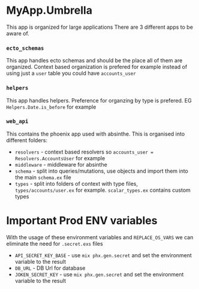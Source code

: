 # MyApp.Umbrella

This app is organized for large applications
There are 3 different apps to be aware of.

### `ecto_schemas`
This app handles ecto schemas and should be the place all of them are organized.
Context based organization is prefered for example instead of using just a `user` table you could have
`accounts_user`

### `helpers`
This app handles helpers. Preference for organzing by type is prefered. EG
`Helpers.Date.is_before` for example

### `web_api`
This contains the phoenix app used with absinthe. This is organised into different folders:

- `resolvers` - context based resolvers so `accounts_user = Resolvers.AccountsUser` for example
- `middleware` - middleware for absinthe
- `schema` - split into queries/mutations, use objects and import them into the main `schema.ex` file
- `types` - split into folders of context with type files, `types/accounts/user.ex` for example. `scalar_types.ex` contains custom types

# Important Prod ENV variables
With the usage of these environment variables and `REPLACE_OS_VARS` we can eliminate the need for `.secret.exs` files

- `API_SECRET_KEY_BASE` - use `mix phx.gen.secret` and set the environment variable to the result
- `DB_URL` - DB Url for database
- `JOKEN_SECRET_KEY` - use `mix phx.gen.secret` and set the environment variable to the result

